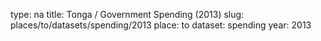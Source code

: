type: na
title: Tonga / Government Spending (2013)
slug: places/to/datasets/spending/2013
place: to
dataset: spending
year: 2013
